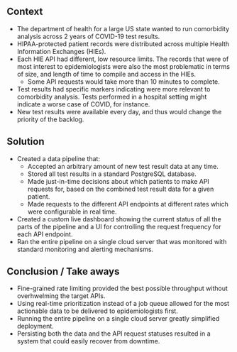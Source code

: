 ## Context

- The department of health for a large US state wanted to run
  comorbidity analysis across 2 years of COVID-19 test results.
- HIPAA-protected patient records were distributed across multiple
  Health Information Exchanges (HIEs).
- Each HIE API had different, low resource limits. The records that were
  of most interest to epidemiologists were also the most problematic in
  terms of size, and length of time to compile and access in the HIEs.
  - Some API requests would take more than 10 minutes to complete.
- Test results had specific markers indicating were more relevant to
  comorbidity analysis. Tests performed in a hospital setting might
  indicate a worse case of COVID, for instance.
- New test results were available every day, and thus would change the
  priority of the backlog.

## Solution

- Created a data pipeline that:
  - Accepted an arbitrary amount of new test result data at any time.
  - Stored all test results in a standard PostgreSQL database.
  - Made just-in-time decisions about which patients to make API
    requests for, based on the combined test result data for a given
    patient.
  - Made requests to the different API endpoints at different rates
    which were configurable in real time.
- Created a custom live dashboard showing the current status of all the
  parts of the pipeline and a UI for controlling the request frequency
  for each API endpoint.
- Ran the entire pipeline on a single cloud server that was monitored
  with standard monitoring and alerting mechanisms.

## Conclusion / Take aways

- Fine-grained rate limiting provided the best possible throughput
  without overhwelming the target APIs.
- Using real-time prioritization instead of a job queue allowed for the
  most actionable data to be delivered to epidemiologists first.
- Running the entire pipeline on a single cloud server greatly
  simplified deployment.
- Persisting both the data and the API request statuses resulted in a
  system that could easily recover from downtime.
